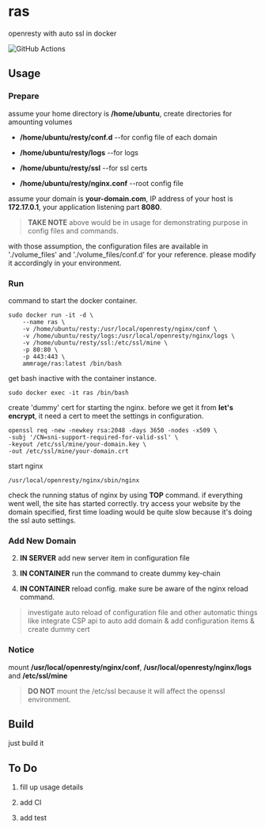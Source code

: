 # ras

openresty with auto ssl in docker

![GitHub Actions](https://github.com/AmmRage/ras/workflows/CI/badge.svg)

## Usage

### Prepare

assume your home directory is **/home/ubuntu**, create directories for amounting volumes

* **/home/ubuntu/resty/conf.d**  --for config file of each domain

* **/home/ubuntu/resty/logs**  --for logs

* **/home/ubuntu/resty/ssl**  --for ssl certs

* **/home/ubuntu/resty/nginx.conf**  --root config file

assume your domain is **your-domain.com**, IP address of your host is **172.17.0.1**, your application listening part **8080**.

> **TAKE NOTE** above would be in usage for demonstrating purpose in config files and commands.

with those assumption, the configuration files are available in './volume_files' and './volume_files/conf.d' for your reference. please modify it accordingly in your environment.

### Run

command to start the docker container.

```
sudo docker run -it -d \
    --name ras \
    -v /home/ubuntu/resty:/usr/local/openresty/nginx/conf \
    -v /home/ubuntu/resty/logs:/usr/local/openresty/nginx/logs \
    -v /home/ubuntu/resty/ssl:/etc/ssl/mine \
    -p 80:80 \
    -p 443:443 \
    ammrage/ras:latest /bin/bash
```

get bash inactive with the container instance.

```
sudo docker exec -it ras /bin/bash
```

create 'dummy' cert for starting the nginx. before we get it from **let's encrypt**, it need a cert to meet the settings in configuration.

```
openssl req -new -newkey rsa:2048 -days 3650 -nodes -x509 \
-subj '/CN=sni-support-required-for-valid-ssl' \
-keyout /etc/ssl/mine/your-domain.key \
-out /etc/ssl/mine/your-domain.crt
```

start nginx

```
/usr/local/openresty/nginx/sbin/nginx
```

check the running status of nginx by using **TOP** command. if everything went well, the site has started correctly. try access your website by the domain specified, first time loading would be quite slow because it's doing the ssl auto settings.

### Add New Domain

2. **IN SERVER** add new server item in configuration file

1. **IN CONTAINER** run the command to create dummy key-chain

3. **IN CONTAINER** reload config. make sure be aware of the nginx reload command. 

> investigate auto reload of configuration file and other automatic things like integrate CSP api to auto add domain & add configuration items & create dummy cert 

### Notice

mount **/usr/local/openresty/nginx/conf**, **/usr/local/openresty/nginx/logs** and **/etc/ssl/mine** 

> **DO NOT** mount the /etc/ssl because it will affect the openssl environment.


## Build

just build it

## To Do

1. fill up usage details

2. add CI

3. add test

